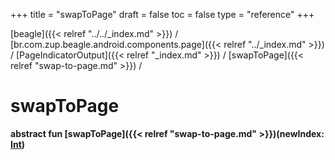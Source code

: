 +++
title = "swapToPage"
draft = false
toc = false
type = "reference"
+++

[beagle]({{< relref "../../_index.md" >}}) / [br.com.zup.beagle.android.components.page]({{< relref "../_index.md" >}}) / [PageIndicatorOutput]({{< relref "_index.md" >}}) / [swapToPage]({{< relref "swap-to-page.md" >}}) / 



# swapToPage  
  
<b><b>abstract fun [swapToPage]({{< relref "swap-to-page.md" >}})(newIndex: [Int](https://kotlinlang.org/api/latest/jvm/stdlib/kotlin/-int/index.html))</b></b>  



